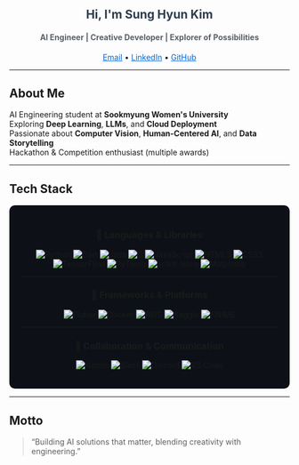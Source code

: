 <h2 align="center" style="color:#2e3b4e;"> Hi, I'm Sung Hyun Kim</h2>
<h4 align="center" style="color:#586069;">AI Engineer | Creative Developer | Explorer of Possibilities</h4>

<p align="center">
  <a href="mailto:smwuai2004@sookmyung.ac.kr" style="color:#0366d6;"> Email</a> •
  <a href="https://www.linkedin.com/in/%EC%84%B1%ED%98%84-%EA%B9%80-wishyun0303/" style="color:#0366d6;"> LinkedIn</a> •
  <a href="https://github.com/wis-hyun" style="color:#0366d6;"> GitHub</a>
</p>

---

##  About Me  

 AI Engineering student at **Sookmyung Women's University**  
 Exploring **Deep Learning**, **LLMs**, and **Cloud Deployment**  
 Passionate about **Computer Vision**, **Human-Centered AI**, and **Data Storytelling**  
 Hackathon & Competition enthusiast (multiple awards)  

---

##  Tech Stack  

<div align="center" style="background-color:#0d1117; padding:20px; border-radius:10px">

### 🎀 Languages & Libraries  
![Python](https://img.shields.io/badge/Python-ffb6c1?style=flat-square&logo=python&logoColor=white)
![Dart](https://img.shields.io/badge/Dart-ffb6c1?style=flat-square&logo=dart&logoColor=white)
![Java](https://img.shields.io/badge/Java-ffb6c1?style=flat-square&logo=java&logoColor=white)
![C](https://img.shields.io/badge/C-ffb6c1?style=flat-square&logo=c&logoColor=white)
![JavaScript](https://img.shields.io/badge/JavaScript-ffb6c1?style=flat-square&logo=javascript&logoColor=white)
![HTML5](https://img.shields.io/badge/HTML5-ffb6c1?style=flat-square&logo=html5&logoColor=white)
![CSS3](https://img.shields.io/badge/CSS3-ffb6c1?style=flat-square&logo=css3&logoColor=white)  
![TensorFlow](https://img.shields.io/badge/TensorFlow-ffb6c1?style=flat-square&logo=tensorflow&logoColor=white)
![PyTorch](https://img.shields.io/badge/PyTorch-ffb6c1?style=flat-square&logo=pytorch&logoColor=white)
![scikit-learn](https://img.shields.io/badge/scikit--learn-ffb6c1?style=flat-square&logo=scikit-learn&logoColor=white)
![Matplotlib](https://img.shields.io/badge/Matplotlib-ffb6c1?style=flat-square&logo=plotly&logoColor=white)

---

### 🎀 Frameworks & Platforms  
![Flutter](https://img.shields.io/badge/Flutter-ffb6c1?style=flat-square&logo=flutter&logoColor=white)
![Docker](https://img.shields.io/badge/Docker-ffb6c1?style=flat-square&logo=docker&logoColor=white)
![AWS](https://img.shields.io/badge/AWS-ffb6c1?style=flat-square&logo=amazon-aws&logoColor=white)
![Kaggle](https://img.shields.io/badge/Kaggle-ffb6c1?style=flat-square&logo=kaggle&logoColor=white)
![KNIME](https://img.shields.io/badge/KNIME-ffb6c1?style=flat-square&logo=knime&logoColor=white)

---

### 🎀 Collaboration & Communication  
![Notion](https://img.shields.io/badge/Notion-ffb6c1?style=flat-square&logo=notion&logoColor=white)
![Slack](https://img.shields.io/badge/Slack-ffb6c1?style=flat-square&logo=slack&logoColor=white)
![Discord](https://img.shields.io/badge/Discord-ffb6c1?style=flat-square&logo=discord&logoColor=white)
![VS Code](https://img.shields.io/badge/VSCode-ffb6c1?style=flat-square&logo=visual-studio-code&logoColor=white)

</div>

---

##  Motto  
> “Building AI solutions that matter, blending creativity with engineering.”  
